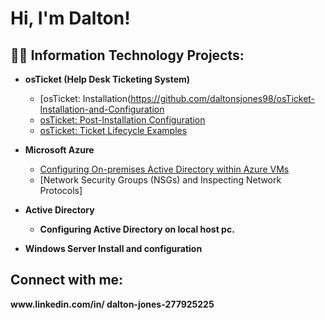 <h1>Hi, I'm Dalton!


<h2>👨‍💻 Information Technology Projects:</h2>

- <b>osTicket (Help Desk Ticketing System)</b>
  - [osTicket: Installation(https://github.com/daltonsjones98/osTicket-Installation-and-Configuration
  - [osTicket: Post-Installation Configuration](https://github.com/joshmadakorcc/post-install-config)
  - [osTicket: Ticket Lifecycle Examples](https://github.com/joshmadakorcc/ticket-lifecycle)
- <b>Microsoft Azure</b>
  - [Configuring On-premises Active Directory within Azure VMs](https://github.com/joshmadakorcc/configure-ad)
  - [Network Security Groups (NSGs) and Inspecting Network Protocols]

- <b>Active Directory
  - Configuring Active Directory on local host pc. 

- <b> Windows Server Install and configuration


<h2>Connect with me:</h2> www.linkedin.com/in/
dalton-jones-277925225



